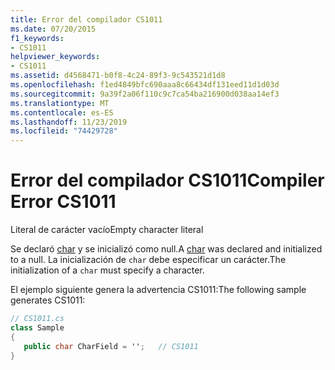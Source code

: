 ```yaml
---
title: Error del compilador CS1011
ms.date: 07/20/2015
f1_keywords:
- CS1011
helpviewer_keywords:
- CS1011
ms.assetid: d4568471-b0f8-4c24-89f3-9c543521d1d8
ms.openlocfilehash: f1ed4849bfc690aaa8c66434df131eed11d1d03d
ms.sourcegitcommit: 9a39f2a06f110c9c7ca54ba216900d038aa14ef3
ms.translationtype: MT
ms.contentlocale: es-ES
ms.lasthandoff: 11/23/2019
ms.locfileid: "74429728"
---
```

# <a name="compiler-error-cs1011"></a><span data-ttu-id="1c59a-102">Error del compilador CS1011</span><span class="sxs-lookup"><span data-stu-id="1c59a-102">Compiler Error CS1011</span></span>
<span data-ttu-id="1c59a-103">Literal de carácter vacío</span><span class="sxs-lookup"><span data-stu-id="1c59a-103">Empty character literal</span></span>  
  
 <span data-ttu-id="1c59a-104">Se declaró [char](../language-reference/builtin-types/char.md) y se inicializó como null.</span><span class="sxs-lookup"><span data-stu-id="1c59a-104">A [char](../language-reference/builtin-types/char.md) was declared and initialized to a null.</span></span> <span data-ttu-id="1c59a-105">La inicialización de `char` debe especificar un carácter.</span><span class="sxs-lookup"><span data-stu-id="1c59a-105">The initialization of a `char` must specify a character.</span></span>  
  
 <span data-ttu-id="1c59a-106">El ejemplo siguiente genera la advertencia CS1011:</span><span class="sxs-lookup"><span data-stu-id="1c59a-106">The following sample generates CS1011:</span></span>  
  
```csharp  
// CS1011.cs  
class Sample  
{  
   public char CharField = '';   // CS1011  
}  
```
